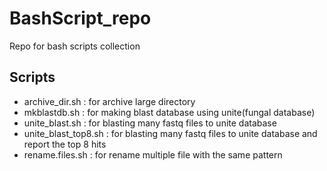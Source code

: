 # BashScript_repo
Repo for bash scripts collection

## Scripts
- archive_dir.sh : for archive large directory
- mkblastdb.sh : for making blast database using unite(fungal database)
- unite_blast.sh : for blasting many fastq files to unite database
- unite_blast_top8.sh : for blasting many fastq files to unite database and report the top 8 hits
- rename.files.sh : for rename multiple file with the same pattern
